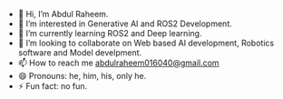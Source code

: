- 👋 Hi, I’m Abdul Raheem.
- 👀 I’m interested in Generative AI and ROS2 Development.
- 🌱 I’m currently learning ROS2 and Deep learning.
- 💞️ I’m looking to collaborate on Web based AI development, Robotics software and Model develpment.
- 📫 How to reach me abdulraheem016040@gmail.com
- 😄 Pronouns: he, him, his, only he.
- ⚡ Fun fact: no fun.

<!---
abdulraheem040/abdulraheem040 is a ✨ special ✨ repository because its `README.md` (this file) appears on your GitHub profile.
You can click the Preview link to take a look at your changes.
--->
